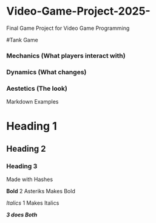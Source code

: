 # Video-Game-Project-2025-
Final Game Project for Video Game Programming 

#Tank Game

### Mechanics (What players interact with)

### Dynamics (What changes)

### Aestetics (The look)



























Markdown Examples 
# Heading 1
## Heading 2 
### Heading 3
Made with Hashes 

**Bold** 
2 Asteriks Makes Bold 

*Italics*
1 Makes Italics 

***3 does Both***


